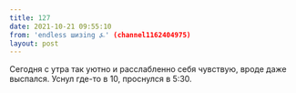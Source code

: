 ```yaml
---
title: 127
date: 2021-10-21 09:55:10
from: 'endless шизing ⍼' (channel1162404975)
layout: post
---
```


Сегодня с утра так уютно и расслабленно себя чувствую, вроде даже выспался. Уснул где-то в 10, проснулся в 5:30.
